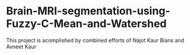 # Brain-MRI-segmentation-using-Fuzzy-C-Mean-and-Watershed
This project is acomplished by combined efforts of Najot Kaur Bians and Avneet Kaur
